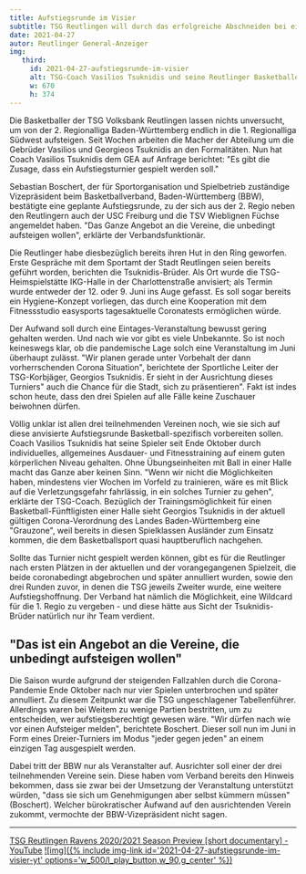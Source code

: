 ```yaml
---
title: Aufstiegsrunde im Visier
subtitle: TSG Reutlingen will durch das erfolgreiche Abschneiden bei einem Dreier-Turnier in die 1.Regionialliga
date: 2021-04-27
autor: Reutlinger General-Anzeiger
img:
   third:
     id: 2021-04-27-aufstiegsrunde-im-visier
     alt: TSG-Coach Vasilios Tsuknidis und seine Reutlinger Basketballer wollen mit aller Macht in die 1. Regionalliga aufsteigen.
     w: 670
     h: 374
---
```

<!--mehr-->

Die Basketballer der TSG Volksbank Reutlingen lassen nichts unversucht, um von der 2. Regionalliga Baden-Württemberg endlich in die 1. Regionalliga Südwest aufsteigen. Seit Wochen arbeiten die Macher der Abteilung um die Gebrüder Vasilios und Georgieos Tsuknidis an den Formalitäten. Nun hat Coach Vasilios Tsuknidis dem GEA auf Anfrage berichtet: "Es gibt die Zusage, dass ein Aufstiegsturnier gespielt werden soll."

Sebastian Boschert, der für Sportorganisation und Spielbetrieb zuständige Vizepräsident beim Basketballverband, Baden-Württemberg (BBW), bestätigte eine geplante Aufstiegsrunde, zu der sich aus der 2. Regio neben den Reutlingern auch der USC Freiburg und die TSV Wieblignen Füchse angemeldet haben. "Das Ganze Angebot an die Vereine, die unbedingt aufsteigen wollen", erklärte der Verbandsfunktionär.

<!-- -->

Die Reutlinger habe diesbezüglich bereits ihren Hut in den Ring geworfen. Erste Gespräche mit dem Sportamt der Stadt Reutlingen seien bereits geführt worden, berichten die Tsuknidis-Brüder. Als Ort wurde die TSG-Heimspielstätte IKG-Halle in der Charlottenstraße anvisiert; als Termin wurde entweder der 12. oder 9. Juni ins Auge gefasst. Es soll sogar bereits ein Hygiene-Konzept vorliegen, das durch eine Kooperation mit dem Fitnessstudio easysports tagesaktuelle Coronatests ermöglichen würde.

Der Aufwand soll durch eine Eintages-Veranstaltung bewusst gering gehalten werden. Und nach wie vor gibt es viele Unbekannte. So ist noch keineswegs klar, ob die pandemische Lage solch eine Veranstaltung im Juni überhaupt zulässt. "Wir planen gerade unter Vorbehalt der dann vorherrschenden Corona Situation", berichtete der Sportliche Leiter der TSG-Korbjäger, Georgios Tsuknidis. Er sieht in der Ausrichtung  dieses Turniers" auch die Chance für die Stadt, sich zu präsentieren". Fakt ist indes schon heute, dass den drei Spielen auf alle Fälle keine Zuschauer beiwohnen dürfen.

Völlig unklar ist allen drei teilnehmenden Vereinen noch, wie sie sich auf diese anvisierte Aufstiegsrunde Basketball-spezifisch vorbereiten sollen. Coach Vasilios Tsuknidis hat seine Spieler seit Ende Oktober durch individuelles, allgemeines Ausdauer- und Fitnesstraining auf einem guten körperlichen Niveau gehalten. Ohne Übungseinheiten mit Ball in einer Halle macht das Ganze aber keinen Sinn. "Wenn wir nicht die Möglichkeiten haben, mindestens vier Wochen im Vorfeld zu trainieren, wäre es mit Blick auf die Verletzungsgefahr fahrlässig, in ein solches Turnier zu gehen", erklärte der TSG-Coach. Bezüglich der Trainingsmöglichkeit für einen Basketball-Fünftligisten einer Halle sieht Georgios Tsuknidis in der aktuell gültigen Corona-Verordnung des Landes Baden-Württemberg eine "Grauzone", weil bereits in diesen Spielklassen Ausländer zum Einsatz kommen, die dem Basketballsport quasi hauptberuflich nachgehen.

Sollte das Turnier nicht gespielt werden können, gibt es für die Reutlinger nach ersten Plätzen in der aktuellen und der vorangegangenen Spielzeit, die beide coronabedingt abgebrochen und später annulliert wurden, sowie den drei Runden zuvor, in denen die TSG jeweils Zweiter wurde, eine weitere Aufstiegshoffnung. Der Verband hat nämlich die Möglichkeit, eine Wildcard für die 1. Regio zu vergeben - und diese hätte aus Sicht der Tsuknidis-Brüder natürlich nur ihr Team verdient.

<!-- -->

## "Das ist ein Angebot an die Vereine, die unbedingt aufsteigen wollen"

Die Saison wurde aufgrund der steigenden Fallzahlen durch die Corona-Pandemie Ende Oktober nach nur vier Spielen unterbrochen und später annulliert. Zu diesem Zeitpunkt war die TSG ungeschlagener Tabellenführer. Allerdings waren bei Weitem zu wenige Partien bestritten, um zu entscheiden, wer aufstiegsberechtigt gewesen wäre. "Wir dürfen nach wie vor einen Aufsteiger melden", berichtete Boschert. Dieser soll nun im Juni in Form eines Dreier-Turniers im Modus "jeder gegen jeden" an einem einzigen Tag ausgespielt werden.

Dabei tritt der BBW nur als Veranstalter auf. Ausrichter soll einer der drei teilnehmenden Vereine sein. Diese haben vom Verband bereits den Hinweis bekommen, dass sie zwar bei der Umsetzung der Veranstaltung unterstützt würden, "dass sie sich um Genehmigungen aber selbst kümmern müssen" (Boschert). Welcher bürokratischer Aufwand auf den ausrichtenden Verein zukommt, vermochte der BBW-Vizepräsident nicht sagen.

---


[TSG Reutlingen Ravens 2020/2021 Season Preview [short documentary] - YouTube](https://www.youtube.com/watch?v=_B4_ReABIPA)
[![img]({% include img-link id='2021-04-27-aufstiegsrunde-im-visier-yt' options='w_500/l_play_button,w_90,g_center' %})](https://www.youtube.com/watch?v=_B4_ReABIPA)

